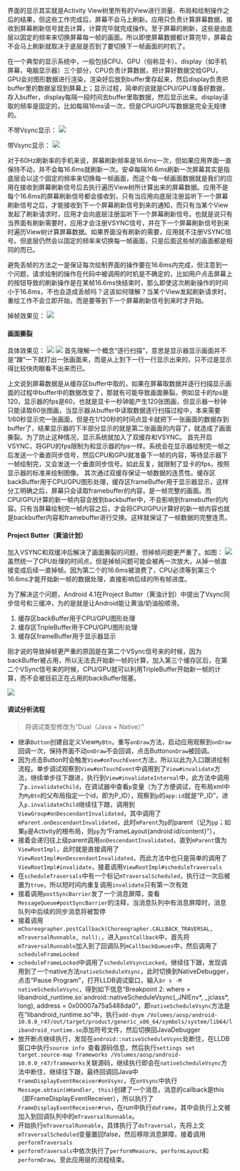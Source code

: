 界面的显示其实就是Activity View树里所有的View进行测量、布局和绘制操作之后的结果，但这些工作完成后，屏幕不会马上刷新。应用只负责计算屏幕数据，接收到屏幕刷新信号就去计算，计算完毕就完成操作。至于屏幕的刷新，这些是由底层以固定的频率来切换屏幕每一帧的画面。所以即使屏幕数据都计算完毕，屏幕会不会马上刷新就取决于底层是否到了要切换下一帧画面的时机了。

在一个典型的显示系统中，一般包括CPU、GPU（俗称显卡）、display（如手机屏幕，电脑显示器）三个部分，CPU负责计算数据，把计算好数据交给GPU，GPU会对图形数据进行渲染，渲染好后放到buffer里存起来，然后display负责把buffer里的数据呈现到屏幕上；显示过程，简单的说就是CPU/GPU准备好数据，存入buffer，display每隔一段时间去buffer里取数据，然后显示出来。display读取的频率是固定的，比如每隔16ms读一次，但是CPU/GPU写数据是完全无规律的。

不带Vsync显示：
![](./res/android_drawing_without_vsync.png)

带Vsync显示：
![](./res/android_drawing_with_vsync.png)

对于60Hz刷新率的手机来说，屏幕刷新频率是16.6ms一次，但如果应用界面一直保持不动，并不会每16.6ms就刷新一次。安卓每隔16.6ms刷新一次屏幕其实是指底层会以这个固定的频率来切换每一帧画面，而这个每一帧画面数据就是我们的应用在接收到屏幕刷新信号后去执行遍历View树所计算出来的屏幕数据。应用不是每个16.6ms的屏幕刷新信号都会接收到，只有当应用向底层注册监听下一个屏幕刷新信号之后，才能接收到下一个屏幕刷新信号到来的通知，而只有当某个View发起了刷新请求时，应用才会向底层注册监听下一个屏幕刷新信号。也就是说只有当界面有刷新需要时，应用才会注册VSYNC信号，并在下一个屏幕刷新信号到来时遍历View树计算屏幕数据。如果界面没有刷新的需要，应用就不注册VSYNC信号。但底层仍然会以固定的频率来切换每一帧画面，只是后面这些帧的画面都是相同的而已。

避免丢帧的方法之一是保证每次绘制界面的操作要在16.6ms内完成，但注意到一个问题，请求绘制的操作在代码中被调用的时机是不确定的，比如用户点击屏幕上的按钮导致的刷新操作是在某帧16.6ms快结束时，那么即使这次刷新操作的时间小于16.6ms，不也会造成丢帧吗？这该如何理解？当某个View发起刷新请求时，重绘工作不会立即开始，而是要等到下一个屏幕刷新信号到来时才开始。

掉帧效果见：
![](./res/video_drop_frame.gif)

#### 画面撕裂
具体效果见：
![](./res/video_image_tear.gif)
![](./res/image_tear.png)
首先理解一个概念“逐行扫描”，意思是显示器显示画面并不是“蹭”一下就打出一张画面来，而是从上到下一行一行显示出来的，只不过是显示得比较快肉眼看不出来而已。

上文说到屏幕数据是从缓存区buffer中取的，如果在屏幕取数据并逐行扫描显示画面的过程中buffer中的数据改变了，那就有可能导致画面撕裂。例如显卡的fps是120，显示器的fps是60，也就是显卡一秒钟能产生120张图画，但显示器一秒钟只能读取60张图画，当显示器从buffer中读取数据逐行扫描过程中，本来需要1/60秒显示完一张画面，但是在1/120秒的时间点显卡就把下一张画面的数据存到buffer了，结果显示器的下半部分显示的就是第二张画面的内容了，就造成了画面撕裂。为了防止这种情况，显示系统就加入了双缓存和VSYNC。
首先开启VSYNC，将GPU的fps限制为和显示器的fps一样。系统会在显示器绘制完一帧之后发送一个垂直同步信号，然后CPU和GPU就准备下一帧的内容，等待显示器下一帧绘制完，又会发送一个垂直同步信号。如此反复，就限制了显卡的fps，按照显示器的标准来绘制图像。
其次通过双缓存保证一帧数据的连贯性。缓存区backBuffer用于CPU/GPU图形处理，缓存区frameBuffer用于显示器显示，这样分工明确之后，屏幕只会读取framebuffer的内容，是一帧完整的画面。而CPU/GPU计算的新一帧内容会放到backbuffer中，不会影响到framebuffer的内容。只有当屏幕绘制完一帧内容之后，才会将CPU/GPU计算好的新一帧内容也就是backbuffer内容和framebuffer进行交换。这样就保证了一帧数据的完整连贯。

#### Project Butter（黄油计划）
加入VSYNC和双缓冲后解决了画面撕裂的问题，但掉帧问题更严重了。如图：
![](./res/android_drawing_double_buffer.png)
虽然统一了CPU处理的时间点，但是掉帧问题可能会被再一次放大，从掉一帧直接变成后续一直掉帧。因为第二个的16.6ms被浪费了，CPU必须等到第三个16.6ms才能开始新一帧的数据处理，直接影响后续的所有帧进度。

为了解决这个问题，Android 4.1在Project Butter（黄油计划）中提出了Vsync同步信号和三缓冲，为的是就是让Android能让黄油/奶油般顺滑。

1. 缓存区backBuffer用于CPU/GPU图形处理 
2. 缓存区TripleBuffer用于CPU/GPU图形处理 
3. 缓存区frameBuffer用于显示器显示

刚才说的导致掉帧更严重的原因是在第二个VSync信号来的时候，因为backBuffer被占用，所以无法去开始新一帧的计算，加入第三个缓存区后，在第二个VSync信号来的时候，CPU/GPU就可以利用TripleBuffer开始新一帧的计算，而不会被目前正在占用的backBuffer阻塞。

![](./res/android_drawing_triple_buffer.png)

#### 调试分析流程
> 将调试类型修改为“Dual（Java + Native）”
- 继承`Button`创建自定义View`MyBtn`，重写`onDraw`方法，启动应用观察到`onDraw`回调一次，保持界面不动`onDraw`不会回调，点击Button`onDraw`被回调。
- 因为点击Button时会触发`View#onTouchEvent`方法，所以以此为入口跟进绘制流程。单步调试观察到`View#onTouchEvent`中调用到了`View#invalidate`方法，继续单步往下跟进，执行到`View#invalidateInternal`中，此方法中调用了`p.invalidateChild`，在调试器中查看`p`变量（为了方便调试，在布局xml中为`MyBtn`的父布局指定一个id，即为P_ID），观察到`p`的`app:id`就是“P_ID”，进入`p.invalidateChild`继续往下跟，调用到`ViewGroup#onDescendantInvalidated`，其中调用了`mParent.onDescendantInvalidated`，此时`mParent`为`p`的parent（记为`pp`；如果`p`是Activity的根布局，则`pp`为“FrameLayout{android:id/content}”），
- 接着会递归往上级parent调用`onDescendantInvalidated`，直到`mParent`值为`ViewRootImpl`，此时就是直接调用了`ViewRootImpl#onDescendantInvalidated`，而此方法中也只是简单的调用了`ViewRootImpl#invalidate`，接着调用`ViewRootImpl#scheduleTraversals`
- 在`scheduleTraversals`中有一个标记`mTraversalScheduled`，执行过一次后被置为`true`，所以短时间内重复调用`invalidate`只有第一次有效
- 接着调用`postSyncBarrier`发了一个消息屏障，查看`MessageQueue#postSyncBarrier`的注释，当消息队列中有消息屏障时，消息队列中后续的同步消息将被暂停
- 接着调用`mChoreographer.postCallback(Choreographer.CALLBACK_TRAVERSAL, mTraversalRunnable, null);`，进入`postCallback`中，首先将`mTraversalRunnable`加入到了回调队列`mCallbackQueues`中，然后调用了`scheduleFrameLocked`
- `scheduleFrameLocked`中调用了`scheduleVsyncLocked`，继续往下跟，发现调用到了一个native方法`nativeScheduleVsync`，此时切换到NativeDebugger，点击“Pause Program”，打开LLDB调试窗口，输入`br s -M nativeScheduleVsync`，得到如下信息“Breakpoint 2: where = libandroid_runtime.so\`android::nativeScheduleVsync(_JNIEnv*, _jclass*, long), address = 0x00007a75a5488da0”，即`nativeScheduleVsync`方法是在“libandroid_runtime.so”中，执行`add-dsym /Volumes/aosp/android-10.0.0_r47/out/target/product/generic_x86_64/symbols/system/lib64/libandroid_runtime.so`添加符号文件，然后切换回JavaDebugger
- 放开断点继续执行，发现在`android::nativeScheduleVsync`处断住，在LLDB窗口中执行`source info `查看源码信息，然后执行`settings set target.source-map frameworks /Volumes/aosp/android-10.0.0_r47/frameworks`关联源码，继续执行即会在`nativeScheduleVsync`方法中断住，继续往下跟，最终回调回Java中`FrameDisplayEventReceiver#onVsync`，在`onVsync`中执行`Message.obtain(mHandler, this)`创建了一个消息，消息的callback是this（即FrameDisplayEventReceiver），所以执行了`FrameDisplayEventReceiver#run`，在run中执行`doFrame`，其中会执行上文被加入到回调队列中的`mTraversalRunnable`。
- 开始执行`mTraversalRunnable`，具体执行了`doTraversal`，先将上文`mTraversalScheduled`变量置回false，然后移除消息屏障，接着调用`performTraversals`
- `performTraversals`中依次执行了`performMeasure`、`performLayout`和`performDraw`。至此应用层的流程结束。
